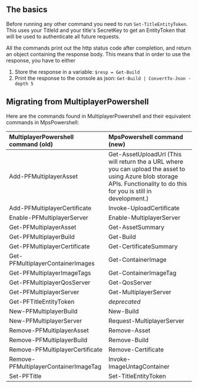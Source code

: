 ## The basics

Before running any other command you need to run `Set-TitleEntityToken`. This uses your TitleId and your title's SecretKey to get an EntityToken that will be used to authenticate all future requests.

All the commands print out the http status code after completion, and return an object containing the response body. This means that in order to use the response, you have to either
1. Store the response in a variable: `$resp = Get-Build`
1. Print the response to the console as json: `Get-Build | ConvertTo-Json -depth 5`

## Migrating from MultiplayerPowershell

Here are the commands found in MultiplayerPowershell and their equivalent commands in MpsPowershell:

| MultiplayerPowershell command (old) | MpsPowershell command (new) |
|:-|:-|
| Add-PFMultiplayerAsset | Get-AssetUploadUrl (This will return the a URL where you can upload the asset to using Azure blob storage APIs. Functionality to do this for you is still in development.)  |
| Add-PFMultiplayerCertificate | Invoke-UploadCertificate |
| Enable-PFMultiplayerServer | Enable-MultiplayerServer |
| Get-PFMultiplayerAsset | Get-AssetSummary |
| Get-PFMultiplayerBuild | Get-Build |
| Get-PFMultiplayerCertificate | Get-CertificateSummary |
| Get-PFMultiplayerContainerImages | Get-ContainerImage |
| Get-PFMultiplayerImageTags | Get-ContainerImageTag |
| Get-PFMultiplayerQosServer | Get-QosServer |
| Get-PFMultiplayerServer | Get-MultiplayerServer |
| Get-PFTitleEntityToken | *deprecated* |
| New-PFMultiplayerBuild | New-Build |
| New-PFMultiplayerServer | Request-MultiplayerServer |
| Remove-PFMultiplayerAsset | Remove-Asset |
| Remove-PFMultiplayerBuild | Remove-Build |
| Remove-PFMultiplayerCertificate | Remove-Certificate |
| Remove-PFMultiplayerContainerImageTag | Invoke-ImageUntagContainer |
| Set-PFTitle | Set-TitleEntityToken |
